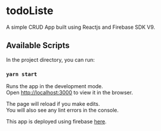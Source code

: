 # todoListe

A simple CRUD App built using Reactjs and Firebase SDK V9.

## Available Scripts

In the project directory, you can run:

### `yarn start`

Runs the app in the development mode.\
Open [http://localhost:3000](http://localhost:3000) to view it in the browser.

The page will reload if you make edits.\
You will also see any lint errors in the console.

This app is deployed using firebase [here](https://todolisted.web.app/).
